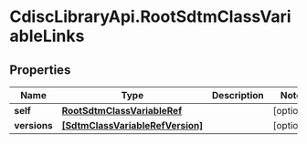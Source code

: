 # CdiscLibraryApi.RootSdtmClassVariableLinks

## Properties

Name | Type | Description | Notes
------------ | ------------- | ------------- | -------------
**self** | [**RootSdtmClassVariableRef**](RootSdtmClassVariableRef.md) |  | [optional] 
**versions** | [**[SdtmClassVariableRefVersion]**](SdtmClassVariableRefVersion.md) |  | [optional] 


